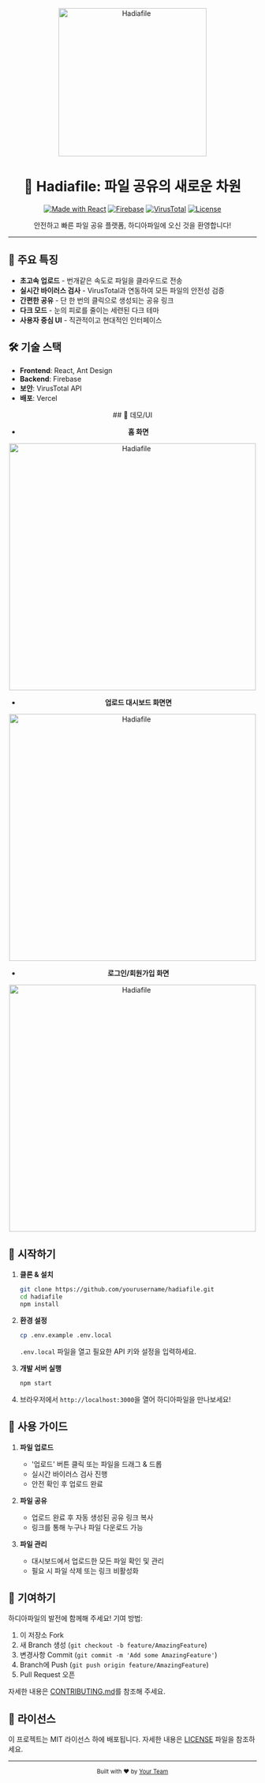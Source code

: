 <div align="center">
  <img src="https://i.pinimg.com/originals/04/4d/12/044d12b83f0f1aa1012563a4701b0531.gif" alt="Hadiafile" width="300">

  # 🚀 Hadiafile: 파일 공유의 새로운 차원

  [![Made with React](https://img.shields.io/badge/Made%20with-React-61DAFB?style=flat-square&logo=react)](https://reactjs.org/)
  [![Firebase](https://img.shields.io/badge/Powered%20by-Firebase-FFCA28?style=flat-square&logo=firebase)](https://firebase.google.com/)
  [![VirusTotal](https://img.shields.io/badge/Secured%20by-VirusTotal-394EFF?style=flat-square&logo=virustotal)](https://www.virustotal.com/)
  [![License](https://img.shields.io/badge/License-MIT-blue.svg?style=flat-square)](LICENSE)

  안전하고 빠른 파일 공유 플랫폼, 하디아파일에 오신 것을 환영합니다!
</div>

---

## 🌟 주요 특징

- **초고속 업로드** - 번개같은 속도로 파일을 클라우드로 전송
- **실시간 바이러스 검사** - VirusTotal과 연동하여 모든 파일의 안전성 검증
- **간편한 공유** - 단 한 번의 클릭으로 생성되는 공유 링크
- **다크 모드** - 눈의 피로를 줄이는 세련된 다크 테마
- **사용자 중심 UI** - 직관적이고 현대적인 인터페이스

## 🛠 기술 스택

- **Frontend**: React, Ant Design
- **Backend**: Firebase
- **보안**: VirusTotal API
- **배포**: Vercel

<div align="center">
## 🚀 데모/UI

- **홈 화면**
<img src="https://i.postimg.cc/02dcvztx/71.png" alt="Hadiafile" width="500">

- **업로드 대시보드 화면면**
<img src="https://i.postimg.cc/Jzpxy9V2/72.png" alt="Hadiafile" width="500">

- **로그인/회원가입 화면**
<img src="https://i.postimg.cc/0Nrf7c92/73.png" alt="Hadiafile" width="500">
</div>


## 🚀 시작하기

1. **클론 & 설치**
   ```bash
   git clone https://github.com/yourusername/hadiafile.git
   cd hadiafile
   npm install
   ```

2. **환경 설정**
   ```bash
   cp .env.example .env.local
   ```
   `.env.local` 파일을 열고 필요한 API 키와 설정을 입력하세요.

3. **개발 서버 실행**
   ```bash
   npm start
   ```

4. 브라우저에서 `http://localhost:3000`을 열어 하디아파일을 만나보세요!

## 📘 사용 가이드

1. **파일 업로드**
   - '업로드' 버튼 클릭 또는 파일을 드래그 & 드롭
   - 실시간 바이러스 검사 진행
   - 안전 확인 후 업로드 완료

2. **파일 공유**
   - 업로드 완료 후 자동 생성된 공유 링크 복사
   - 링크를 통해 누구나 파일 다운로드 가능

3. **파일 관리**
   - 대시보드에서 업로드한 모든 파일 확인 및 관리
   - 필요 시 파일 삭제 또는 링크 비활성화

## 🤝 기여하기

하디아파일의 발전에 함께해 주세요! 기여 방법:

1. 이 저장소 Fork
2. 새 Branch 생성 (`git checkout -b feature/AmazingFeature`)
3. 변경사항 Commit (`git commit -m 'Add some AmazingFeature'`)
4. Branch에 Push (`git push origin feature/AmazingFeature`)
5. Pull Request 오픈

자세한 내용은 [CONTRIBUTING.md](CONTRIBUTING.md)를 참조해 주세요.

## 📜 라이선스

이 프로젝트는 MIT 라이선스 하에 배포됩니다. 자세한 내용은 [LICENSE](LICENSE) 파일을 참조하세요.

---

<div align="center">
  <sub>Built with ❤️ by <a href="https://github.com/yourusername">Your Team</a></sub>
</div>
